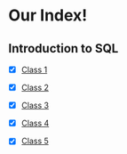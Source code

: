 # Our Index!

## Introduction to SQL
- [x] [Class 1](/Class_01)
- [x] [Class 2](/Class_02)
- [x] [Class 3](/Class_03)
- [x] [Class 4](/Class_04)
- [x] [Class 5](/Class_05)

